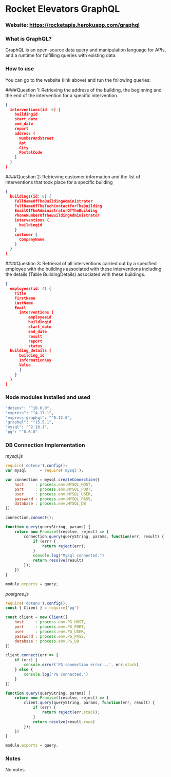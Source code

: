 # Rocket Elevators GraphQL
### Website: https://rocketapis.herokuapp.com/graphql

### What is GraphQL?

GraphQL is an open-source data query and manipulation language for APIs, and a runtime for fulfilling queries with existing data.

### How to use

You can go to the website (link above) and run the following queries:

####Question 1: 
Retrieving the address of the building, the beginning and the end of the intervention for a specific intervention.
```json
{
  interventions(id: 6) {
    buildingid
    start_date
    end_date
    report
    address {
      NumberAndStreet
      Apt
      City
      PostalCode
    }
  }
}
```

####Question 2:
Retrieving customer information and the list of interventions that took place for a specific building
```json
{ 
  buildings(id: 8) { 
    FullNameOfTheBuildingAdministrator
    FullNameOfTheTechContactForTheBuilding
    EmailOfTheAdministratorOfTheBuilding
    PhoneNumberOfTheBuildingAdministrator
  	interventions {
      buildingid
    } 
    customer { 
      CompanyName
    } 
  } 
}
```

####Question 3:
Retrieval of all interventions carried out by a specified employee with the buildings associated with these interventions including the details (Table BuildingDetails) associated with these buildings.
```json
{
  employees(id: 4) {
    Title
    FirstName
    LastName
    Email
      interventions {
          employeeid
          buildingid
          start_date
          end_date
          result
          report
          status
  building_details {
      building_id
      InformationKey
      Value
      }
    }
  }
}
```

### Node modules installed and used

```bash
"dotenv": "^10.0.0",
"express": "^4.17.1",
"express-graphql": "^0.12.0",
"graphql": "^15.5.1",
"mysql": "^2.18.1",
"pg": "^8.6.0"
```

### DB Connection Implementation
*mysql.js*
```javascript
require('dotenv').config();
var mysql      = require('mysql');

var connection = mysql.createConnection({
    host     : process.env.MYSQL_HOST,
    port     : process.env.MYSQL_PORT,
    user     : process.env.MYSQL_USER,
    password : process.env.MYSQL_PASS,
    database : process.env.MYSQL_DB
});

connection.connect();

function query(queryString, params) {
    return new Promise((resolve, reject) => {
        connection.query(queryString, params, function(err, result) {
            if (err) {
                return reject(err);
            }
            console.log("MySql connected.")
            return resolve(result)
        });
    })
}

module.exports = query;
```
*postgres.js*
```javascript
require('dotenv').config();
const { Client } = require('pg')

const client = new Client({
    host     : process.env.PG_HOST,
    port     : process.env.PG_PORT,
    user     : process.env.PG_USER,
    password : process.env.PG_PASS,
    database : process.env.PG_DB
})

client.connect(err => {
    if (err) {
        console.error('PG connection error...', err.stack)
    } else {
        console.log('PG connected.')
    }
})

function query(queryString, params) {
    return new Promise((resolve, reject) => {
        client.query(queryString, params, function(err, result) {
            if (err) {
                return reject(err.stack);
            }
            return resolve(result.rows)
        });
    })
}

module.exports = query;
```

### Notes
No notes.
